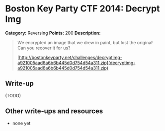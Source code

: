 # Boston Key Party CTF 2014: Decrypt Img

**Category:** Reversing
**Points:** 200
**Description:**

> We encrypted an image that we drew in paint, but lost the original! Can you recover it for us?
>
> [http://bostonkeyparty.net/challenges/decryptimg-a921005aad6a6b6b445d0d754d54a311.zip](decryptimg-a921005aad6a6b6b445d0d754d54a311.zip)

## Write-up

(TODO)

## Other write-ups and resources

* none yet
